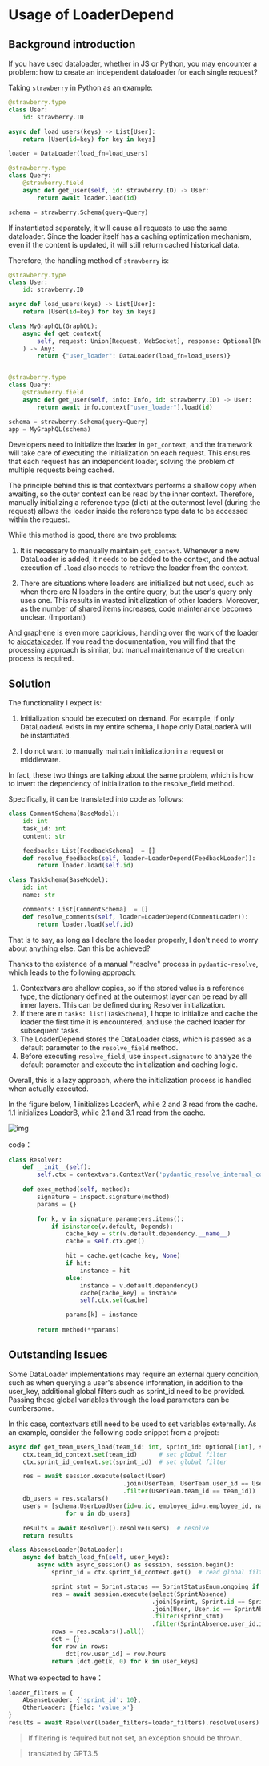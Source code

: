 # Usage of LoaderDepend

## Background introduction

If you have used dataloader, whether in JS or Python, you may encounter a problem: how to create an independent dataloader for each single request?

Taking `strawberry` in Python as an example:

```python
@strawberry.type
class User:
    id: strawberry.ID

async def load_users(keys) -> List[User]:
    return [User(id=key) for key in keys]

loader = DataLoader(load_fn=load_users)

@strawberry.type
class Query:
    @strawberry.field
    async def get_user(self, id: strawberry.ID) -> User:
        return await loader.load(id)

schema = strawberry.Schema(query=Query)
```

If instantiated separately, it will cause all requests to use the same dataloader. Since the loader itself has a caching optimization mechanism, even if the content is updated, it will still return cached historical data.

Therefore, the handling method of `strawberry` is:

```python
@strawberry.type
class User:
    id: strawberry.ID

async def load_users(keys) -> List[User]:
    return [User(id=key) for key in keys]

class MyGraphQL(GraphQL):
    async def get_context(
        self, request: Union[Request, WebSocket], response: Optional[Response]
    ) -> Any:
        return {"user_loader": DataLoader(load_fn=load_users)}


@strawberry.type
class Query:
    @strawberry.field
    async def get_user(self, info: Info, id: strawberry.ID) -> User:
        return await info.context["user_loader"].load(id)

schema = strawberry.Schema(query=Query)
app = MyGraphQL(schema)
```

Developers need to initialize the loader in `get_context`, and the framework will take care of executing the initialization on each request. This ensures that each request has an independent loader, solving the problem of multiple requests being cached.

The principle behind this is that contextvars performs a shallow copy when awaiting, so the outer context can be read by the inner context. Therefore, manually initializing a reference type (dict) at the outermost level (during the request) allows the loader inside the reference type data to be accessed within the request.

While this method is good, there are two problems:

1. It is necessary to manually maintain `get_context`. Whenever a new DataLoader is added, it needs to be added to the context, and the actual execution of `.load` also needs to retrieve the loader from the context.

2. There are situations where loaders are initialized but not used, such as when there are N loaders in the entire query, but the user's query only uses one. This results in wasted initialization of other loaders. Moreover, as the number of shared items increases, code maintenance becomes unclear. (Important)

And graphene is even more capricious, handing over the work of the loader to [aiodataloader](https://github.com/graphql/dataloader#creating-a-new-dataloader-per-request). If you read the documentation, you will find that the processing approach is similar, but manual maintenance of the creation process is required.

## Solution

The functionality I expect is:

1. Initialization should be executed on demand. For example, if only DataLoaderA exists in my entire schema, I hope only DataLoaderA will be instantiated.

2. I do not want to manually maintain initialization in a request or middleware.

In fact, these two things are talking about the same problem, which is how to invert the dependency of initialization to the resolve_field method.

Specifically, it can be translated into code as follows:

```python
class CommentSchema(BaseModel):
    id: int
    task_id: int
    content: str

    feedbacks: List[FeedbackSchema]  = []
    def resolve_feedbacks(self, loader=LoaderDepend(FeedbackLoader)):
        return loader.load(self.id)

class TaskSchema(BaseModel):
    id: int
    name: str

    comments: List[CommentSchema]  = []
    def resolve_comments(self, loader=LoaderDepend(CommentLoader)):
        return loader.load(self.id)
```

That is to say, as long as I declare the loader properly, I don't need to worry about anything else. Can this be achieved?

Thanks to the existence of a manual "resolve" process in `pydantic-resolve`, which leads to the following approach:

1. Contextvars are shallow copies, so if the stored value is a reference type, the dictionary defined at the outermost layer can be read by all inner layers. This can be defined during Resolver initialization.
2. If there are n `tasks: list[TaskSchema]`, I hope to initialize and cache the loader the first time it is encountered, and use the cached loader for subsequent tasks.
3. The LoaderDepend stores the DataLoader class, which is passed as a default parameter to the `resolve_field` method.
4. Before executing `resolve_field`, use `inspect.signature` to analyze the default parameter and execute the initialization and caching logic.

Overall, this is a lazy approach, where the initialization process is handled when actually executed.

In the figure below, 1 initializes LoaderA, while 2 and 3 read from the cache. 1.1 initializes LoaderB, while 2.1 and 3.1 read from the cache.

![img](./imgs/contextvar_cache.png)

code：

```python
class Resolver:
    def __init__(self):
        self.ctx = contextvars.ContextVar('pydantic_resolve_internal_context', default={})
    
    def exec_method(self, method):
        signature = inspect.signature(method)
        params = {}

        for k, v in signature.parameters.items():
            if isinstance(v.default, Depends):
                cache_key = str(v.default.dependency.__name__)
                cache = self.ctx.get()

                hit = cache.get(cache_key, None)
                if hit:
                    instance = hit
                else:
                    instance = v.default.dependency()
                    cache[cache_key] = instance
                    self.ctx.set(cache)

                params[k] = instance
                
        return method(**params)
```


## Outstanding Issues

Some DataLoader implementations may require an external query condition, such as when querying a user's absence information, in addition to the user_key, additional global filters such as sprint_id need to be provided. Passing these global variables through the load parameters can be cumbersome.

In this case, contextvars still need to be used to set variables externally. As an example, consider the following code snippet from a project:

```python
async def get_team_users_load(team_id: int, sprint_id: Optional[int], session: AsyncSession):
    ctx.team_id_context.set(team_id)      # set global filter
    ctx.sprint_id_context.set(sprint_id)  # set global filter

    res = await session.execute(select(User)
                                .join(UserTeam, UserTeam.user_id == User.id)
                                .filter(UserTeam.team_id == team_id))
    db_users = res.scalars()
    users = [schema.UserLoadUser(id=u.id, employee_id=u.employee_id, name=u.name) 
                for u in db_users]

    results = await Resolver().resolve(users)  # resolve
    return results
```

```python
class AbsenseLoader(DataLoader):
    async def batch_load_fn(self, user_keys):
        async with async_session() as session, session.begin():
            sprint_id = ctx.sprint_id_context.get()  # read global filter

            sprint_stmt = Sprint.status == SprintStatusEnum.ongoing if not sprint_id else Sprint.id == sprint_id
            res = await session.execute(select(SprintAbsence)
                                        .join(Sprint, Sprint.id == SprintAbsence.sprint_id)
                                        .join(User, User.id == SprintAbsence.user_id)
                                        .filter(sprint_stmt)
                                        .filter(SprintAbsence.user_id.in_(user_keys)))
            rows = res.scalars().all()
            dct = {}
            for row in rows:
                dct[row.user_id] = row.hours
            return [dct.get(k, 0) for k in user_keys]
```

What we expected to have：

```python
loader_filters = {
    AbsenseLoader: {'sprint_id': 10}, 
    OtherLoader: {field: 'value_x'}
}
results = await Resolver(loader_filters=loader_filters).resolve(users)
```

> If filtering is required but not set, an exception should be thrown.

> translated by GPT3.5